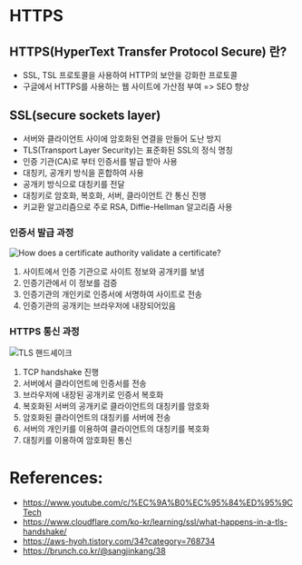 # HTTPS

## HTTPS(HyperText Transfer Protocol Secure) 란?

- SSL, TSL 프로토콜을 사용하여 HTTP의 보안을 강화한 프로토콜
- 구글에서 HTTPS를 사용하는 웹 사이트에 가산점 부여 => SEO 향상

## SSL(secure sockets layer)

- 서버와 클라이언트 사이에 암호화된 연결을 만들어 도난 방지
- TLS(Transport Layer Security)는 표준화된 SSL의 정식 명칭
- 인증 기관(CA)로 부터 인증서를 발급 받아 사용
- 대칭키, 공개키 방식을 혼합하여 사용
- 공개키 방식으로 대칭키를 전달
- 대칭키로 암호화, 복호화, 서버, 클라이언트 간 통신 진행
- 키교환 알고리즘으로 주로 RSA, Diffie-Hellman 알고리즘 사용

### 인증서 발급 과정

![How does a certificate authority validate a certificate?](https://d1smxttentwwqu.cloudfront.net/wp-content/uploads/2019/07/ca-diagram-b.png)

1. 사이트에서 인증 기관으로 사이트 정보와 공개키를 보냄
2. 인증기관에서 이 정보를 검증
3. 인증기관의 개인키로 인증서에 서명하여 사이트로 전송
4. 인증기관의 공개키는 브라우저에 내장되어있음

### HTTPS 통신 과정

![TLS 핸드셰이크](https://cf-assets.www.cloudflare.com/slt3lc6tev37/5aYOr5erfyNBq20X5djTco/3c859532c91f25d961b2884bf521c1eb/tls-ssl-handshake.png)

1. TCP handshake 진행
2. 서버에서 클라이언트에 인증서를 전송
3. 브라우저에 내장된 공개키로 인증서 복호화
4. 복호화된 서버의 공개키로 클라이언트의 대칭키를 암호화
5. 암호화된 클라이언트의 대칭키를 서버에 전송
6. 서버의 개인키를 이용하여 클라이언트의 대칭키를 복호화
7. 대칭키를 이용하여 암호화된 통신


# References:

- https://www.youtube.com/c/%EC%9A%B0%EC%95%84%ED%95%9CTech
- https://www.cloudflare.com/ko-kr/learning/ssl/what-happens-in-a-tls-handshake/
- https://aws-hyoh.tistory.com/34?category=768734
- https://brunch.co.kr/@sangjinkang/38